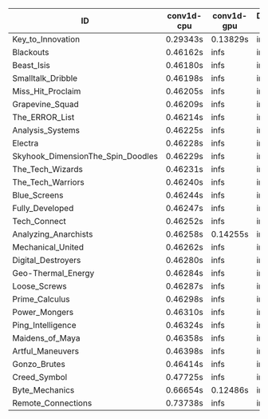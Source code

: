|ID|conv1d-cpu|conv1d-gpu|DWSPConv2D-gpu|gemm-gpu|avg|
|-|-|-|-|-|-|
|Key_to_Innovation|0.29343s|0.13829s|infs|4.45854s|infs|
|Blackouts|0.46162s|infs|infs|4.44047s|infs|
|Beast_Isis|0.46180s|infs|infs|4.47370s|infs|
|Smalltalk_Dribble|0.46198s|infs|infs|4.42239s|infs|
|Miss_Hit_Proclaim|0.46205s|infs|infs|4.44283s|infs|
|Grapevine_Squad|0.46209s|infs|infs|4.45666s|infs|
|The_ERROR_List|0.46214s|infs|infs|4.48235s|infs|
|Analysis_Systems|0.46225s|infs|infs|4.46986s|infs|
|Electra|0.46228s|infs|infs|4.46089s|infs|
|Skyhook_DimensionThe_Spin_Doodles|0.46229s|infs|infs|4.62723s|infs|
|The_Tech_Wizards|0.46231s|infs|infs|4.49488s|infs|
|The_Tech_Warriors|0.46240s|infs|infs|4.45079s|infs|
|Blue_Screens|0.46244s|infs|infs|4.46410s|infs|
|Fully_Developed|0.46247s|infs|infs|4.44214s|infs|
|Tech_Connect|0.46252s|infs|infs|4.47717s|infs|
|Analyzing_Anarchists|0.46258s|0.14255s|infs|4.46494s|infs|
|Mechanical_United|0.46262s|infs|infs|4.62586s|infs|
|Digital_Destroyers|0.46280s|infs|infs|4.45449s|infs|
|Geo-Thermal_Energy|0.46284s|infs|infs|4.49892s|infs|
|Loose_Screws|0.46287s|infs|infs|4.44502s|infs|
|Prime_Calculus|0.46298s|infs|infs|4.49054s|infs|
|Power_Mongers|0.46310s|infs|infs|4.46955s|infs|
|Ping_Intelligence|0.46324s|infs|infs|4.49057s|infs|
|Maidens_of_Maya|0.46358s|infs|infs|4.45015s|infs|
|Artful_Maneuvers|0.46398s|infs|infs|4.64663s|infs|
|Gonzo_Brutes|0.46414s|infs|infs|4.45808s|infs|
|Creed_Symbol|0.47725s|infs|infs|4.44414s|infs|
|Byte_Mechanics|0.66654s|0.12486s|infs|4.42580s|infs|
|Remote_Connections|0.73738s|infs|infs|4.47427s|infs|
